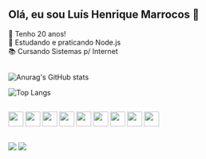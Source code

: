 ## Olá, eu sou Luís Henrique Marrocos 👋

📅 Tenho 20 anos! <br>
🌱 Estudando e praticando Node.js <br>
📚 Cursando Sistemas p/ Internet <br>

##

![Anurag's GitHub stats](https://github-readme-stats.vercel.app/api?username=LuisHMP0&show_icons=true&theme=radical&include_all_commits=true&count_private=true)

![Top Langs](https://github-readme-stats.vercel.app/api/top-langs/?username=LuisHMP0&hide_progress=true)

##

<div display=flex > 
<img height="30" src="https://cdn.jsdelivr.net/gh/devicons/devicon@latest/icons/html5/html5-original.svg" />
<img height="30" src="https://cdn.jsdelivr.net/gh/devicons/devicon@latest/icons/css3/css3-original.svg" />
<img height="30" src="https://cdn.jsdelivr.net/gh/devicons/devicon@latest/icons/javascript/javascript-original.svg" />
<img height="30" src="https://cdn.jsdelivr.net/gh/devicons/devicon@latest/icons/react/react-original-wordmark.svg" />
<img height="30" src="https://cdn.jsdelivr.net/gh/devicons/devicon@latest/icons/typescript/typescript-original.svg" />
<img height="30" src="https://cdn.jsdelivr.net/gh/devicons/devicon@latest/icons/nodejs/nodejs-original-wordmark.svg" />
<img height="30" src="https://cdn.jsdelivr.net/gh/devicons/devicon@latest/icons/java/java-original-wordmark.svg" />
<img height="30" src="https://cdn.jsdelivr.net/gh/devicons/devicon@latest/icons/spring/spring-original-wordmark.svg" />          
<img height="30" src="https://cdn.jsdelivr.net/gh/devicons/devicon@latest/icons/mongodb/mongodb-original-wordmark.svg" />
</div>

## 

<div display=flex> 
<a href = "mailto:luismarrocos@gmail.com"><img src="https://img.shields.io/badge/-Gmail-%23333?style=for-the-badge&logo=gmail&logoColor=white" target="_blank"></a>
<a href="https://www.linkedin.com/in/luis-henrique-marrocos-pinheiro-8b8a67246/" target="_blank"><img src="https://img.shields.io/badge/-LinkedIn-%230077B5?style=for-the-badge&logo=linkedin&logoColor=white" target="_blank"></a>
</div>


          
          
          
          
          



